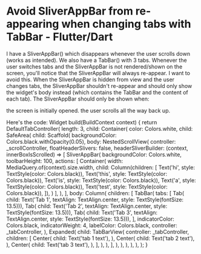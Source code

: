 
# Avoid SliverAppBar from re-appearing when changing tabs with TabBar - Flutter/Dart

I have a SliverAppBar() which disappears whenever the user scrolls down (works as intended).
We also have a TabBar() with 3 tabs.
Whenever the user switches tabs and the SliverAppBar is not rendered/shown on the screen, you'll notice that the SliverAppBar will always re-appear. I want to avoid this.
When the SliverAppBar is hidden from view and the user changes tabs, the SliverAppBar shouldn't re-appear and should only show the widget's body instead (which contains the TabBar and the content of each tab).
The SliverAppBar should only be shown when:

the screen is initially opened.
the user scrolls all the way back up.

Here's the code:
Widget build(BuildContext context) {
    return DefaultTabController(
      length: 3,
      child: Container(
        color: Colors.white,
        child: SafeArea(
          child: Scaffold(
            backgroundColor: Colors.black.withOpacity(0.05),
            body: NestedScrollView(
              controller: _scrollController,
              floatHeaderSlivers: false,
              headerSliverBuilder: (context, innerBoxIsScrolled) => [
                SliverAppBar(
                  backgroundColor: Colors.white,
                  toolbarHeight: 100,
                  actions: [
                    Container(
                      width: MediaQuery.of(context).size.width,
                      child: Column(children: [
                        Text('hi', style: TextStyle(color: Colors.black)),
                        Text('this', style: TextStyle(color: Colors.black)),
                        Text('is', style: TextStyle(color: Colors.black)),
                        Text('a', style: TextStyle(color: Colors.black)),
                        Text('test', style: TextStyle(color: Colors.black)),
                      ]),
                    )
                  ],
                ),
              ],
              body: Column(
                children: [
                  TabBar(
                    tabs: [
                      Tab(
                          child: Text('Tab 1',
                              textAlign: TextAlign.center,
                              style: TextStyle(fontSize: 13.5))),
                      Tab(
                          child: Text('Tab 2',
                              textAlign: TextAlign.center,
                              style: TextStyle(fontSize: 13.5))),
                      Tab(
                          child: Text('Tab 3',
                              textAlign: TextAlign.center,
                              style: TextStyle(fontSize: 13.5))),
                    ],
                    indicatorColor: Colors.black,
                    indicatorWeight: 4,
                    labelColor: Colors.black,
                    controller: _tabController,
                  ),
                  Expanded(
                    child: TabBarView(
                      controller: _tabController,
                      children: [
                        Center(
                          child: Text('tab 1 text'),
                        ),
                        Center(
                          child: Text('tab 2 text'),
                        ),
                        Center(
                          child: Text('tab 3 text'),
                        ),
                      ],
                    ),
                  ),
                ],
              ),
            ),
          ),
        ),
      ),
    );
  }


        